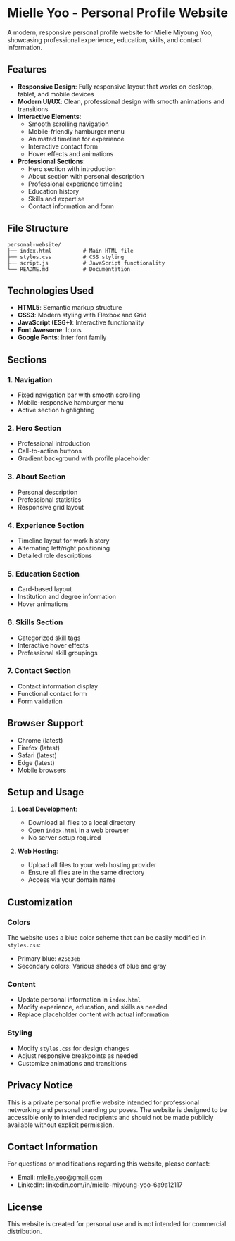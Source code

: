 # Mielle Yoo - Personal Profile Website

A modern, responsive personal profile website for Mielle Miyoung Yoo, showcasing professional experience, education, skills, and contact information.

## Features

- **Responsive Design**: Fully responsive layout that works on desktop, tablet, and mobile devices
- **Modern UI/UX**: Clean, professional design with smooth animations and transitions
- **Interactive Elements**: 
  - Smooth scrolling navigation
  - Mobile-friendly hamburger menu
  - Animated timeline for experience
  - Interactive contact form
  - Hover effects and animations
- **Professional Sections**:
  - Hero section with introduction
  - About section with personal description
  - Professional experience timeline
  - Education history
  - Skills and expertise
  - Contact information and form

## File Structure

```
personal-website/
├── index.html          # Main HTML file
├── styles.css          # CSS styling
├── script.js           # JavaScript functionality
└── README.md           # Documentation
```

## Technologies Used

- **HTML5**: Semantic markup structure
- **CSS3**: Modern styling with Flexbox and Grid
- **JavaScript (ES6+)**: Interactive functionality
- **Font Awesome**: Icons
- **Google Fonts**: Inter font family

## Sections

### 1. Navigation
- Fixed navigation bar with smooth scrolling
- Mobile-responsive hamburger menu
- Active section highlighting

### 2. Hero Section
- Professional introduction
- Call-to-action buttons
- Gradient background with profile placeholder

### 3. About Section
- Personal description
- Professional statistics
- Responsive grid layout

### 4. Experience Section
- Timeline layout for work history
- Alternating left/right positioning
- Detailed role descriptions

### 5. Education Section
- Card-based layout
- Institution and degree information
- Hover animations

### 6. Skills Section
- Categorized skill tags
- Interactive hover effects
- Professional skill groupings

### 7. Contact Section
- Contact information display
- Functional contact form
- Form validation

## Browser Support

- Chrome (latest)
- Firefox (latest)
- Safari (latest)
- Edge (latest)
- Mobile browsers

## Setup and Usage

1. **Local Development**:
   - Download all files to a local directory
   - Open `index.html` in a web browser
   - No server setup required

2. **Web Hosting**:
   - Upload all files to your web hosting provider
   - Ensure all files are in the same directory
   - Access via your domain name

## Customization

### Colors
The website uses a blue color scheme that can be easily modified in `styles.css`:
- Primary blue: `#2563eb`
- Secondary colors: Various shades of blue and gray

### Content
- Update personal information in `index.html`
- Modify experience, education, and skills as needed
- Replace placeholder content with actual information

### Styling
- Modify `styles.css` for design changes
- Adjust responsive breakpoints as needed
- Customize animations and transitions

## Privacy Notice

This is a private personal profile website intended for professional networking and personal branding purposes. The website is designed to be accessible only to intended recipients and should not be made publicly available without explicit permission.

## Contact Information

For questions or modifications regarding this website, please contact:
- Email: mielle.yoo@gmail.com
- LinkedIn: linkedin.com/in/mielle-miyoung-yoo-6a9a12117

## License

This website is created for personal use and is not intended for commercial distribution. 